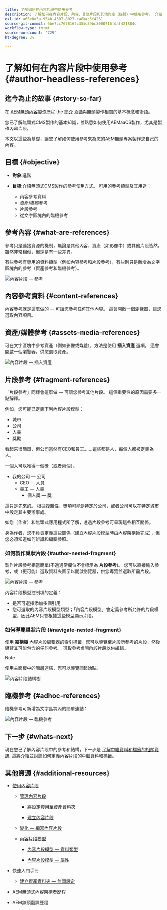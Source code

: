```yaml
---
title: 了解如何在內容片段中使用參考
description: 了解如何在內容片段、內容、其他片段和其他資產（媒體）中使用參考。 介紹無頭式CMS製作的巢狀片段的必要性和機制。
exl-id: a65e8a5a-954b-4307-8027-ca8bac5f4261
source-git-commit: 6be7cc7678162c355c39bc3000716fdaf421884d
workflow-type: tm+mt
source-wordcount: '729'
ht-degree: 3%

---
```


# 了解如何在內容片段中使用參考 {#author-headless-references}

## 迄今為止的故事 {#story-so-far}

在 [AEM無頭內容製作歷程](overview.md) the [簡介](introduction.md) 涵蓋與無頭製作相關的基本概念和術語。

您已了解無頭式CMS製作的基本知識，並熟悉如何使用AEMaaCS製作，尤其是製作內容片段。

本文以這些為基礎，讓您了解如何使用參考來為您的AEM無頭專案製作您自己的內容。

## 目標 {#objective}

* **對象**:進階
* **目標**:介紹無頭式CMS製作的參考使用方式。 可用的參考類型及其用途：

   * 內容參考資料
   * 資產/媒體參考
   * 片段參考
   * 從文字區塊內的臨機參考

## 參考內容 {#what-are-references}

參考只是連接資源的機制，無論是其他內容、資產（如影像中）或其他片段皆然。 雖然非常相似，但還是有一些差異。

有些參考有專用的資料類型（例如內容參考和片段參考），有些則只是新增為文字區塊內的參考（資產參考和臨機參考）。

![內容片段 — 參考](/help/journey-headless/author/assets/headless-journey-author-references-01.png)

## 內容參考資料 {#content-references}

內容參考就是這麼做的 — 可讓您參考任何其他內容。 這會開啟一個瀏覽器，讓您選取內容項目。

## 資產/媒體參考 {#assets-media-references}

可在文字區塊中參考資產（例如影像或媒體），方法是使用 **插入資產** 選項。 這會開啟一個瀏覽器，供您選取資產。

![內容片段 — 插入資產](/help/journey-headless/author/assets/headless-journey-author-references-02.png)

## 片段參考 {#fragment-references}

「片段參考」同樣會這麼做 — 可讓您參考其他片段。 這個重要性的原因需要多一點解釋。

例如，您可能已定義下列內容片段模型：

* 城市
* 公司
* 人員
* 獎勵

看起來很簡單，但公司當然有CEO和員工…….這些都是人，每個人都被定義為人。

一個人可以獲得一個獎（或者兩個）。

* 我的公司 — 公司
   * CEO — 人員
   * 員工 — 人員
      * 個人獎 — 獎

這只是先來的。 根據複雜性，獎項可能是特定於公司，或者公司可以在特定城市中設定其主要辦事處。

如您（作者）和無頭式應用程式所了解，透過片段參考可呈現這些相互關係。

身為作者，您不負責定義這些關係（建立內容片段模型時由內容架構師完成），但您必須知道如何辨識和編輯參照。

<!--
![Content Modeling with Content Fragments](/help/journey-headless/developer/assets/headless-modeling-01.png "Content Modeling with Content Fragments")
-->

### 如何製作巢狀片段 {#author-nested-fragment}

製作片段參考相當簡單(不過通常欄位不會標示為 **片段參考**)。 您可以直接輸入參考，或（更可能）選取資料夾圖示以開啟瀏覽器，供您導覽並選取所需片段。

![內容片段 — 參考](/help/journey-headless/author/assets/headless-journey-author-references-03.png)

內容片段模型控制項的定義：

* 是否可選擇添加多個引用
* 您可選取的內容片段模型類型；「內容片段模型」會定義參考所允許的片段模型，因此AEM只會根據這些模型顯示片段。

### 如何導覽巢狀片段 {#navigate-nested-fragment}

使用 **結構樹** 內容片段編輯器的索引標籤，您可以導覽至片段所參考的片段，然後導覽其可能包含的任何參考。 選取參考會開啟該片段以供編輯。

>[!NOTE]
>
>使用主面板中的階層連結，您可以導覽回起始點。

![內容片段結構樹](/help/sites-cloud/administering/content-fragments/assets/cfm-structuretree-02.png)

## 臨機參考 {#adhoc-references}

臨機參考可新增為文字區塊內的簡單連結：

![內容片段 — 臨機參考](/help/journey-headless/author/assets/headless-journey-author-references-04.png)

## 下一步 {#whats-next}

現在您已了解內容片段中的參考和結構，下一步是 [了解中繼資料和標籤的相關資訊](metadata-tagging.md). 這將介紹並討論如何定義內容片段的中繼資料和標籤。

## 其他資源 {#additional-resources}

* [使用內容片段](/help/sites-cloud/administering/content-fragments/content-fragments.md)

   * [管理內容片段](/help/sites-cloud/administering/content-fragments/content-fragments-managing.md)

      * [將設定套用至資產資料夾](/help/sites-cloud/administering/content-fragments/content-fragments-configuration-browser.md#apply-the-configuration-to-your-assets-folder)

      * [建立內容片段](/help/sites-cloud/administering/content-fragments/content-fragments-managing.md#creating-a-content-fragment)
   * [變化 — 編寫內容片段](/help/sites-cloud/administering/content-fragments/content-fragments-variations.md)

   * [內容片段模型](/help/sites-cloud/administering/content-fragments/content-fragments-models.md)

      * [內容片段模型 — 資料類型](/help/sites-cloud/administering/content-fragments/content-fragments-models.md#data-types)

      * [內容片段模型 — 屬性](/help/sites-cloud/administering/content-fragments/content-fragments-models.md#properties)


* 快速入門手冊
   * [建立資產資料夾 — 無頭設定](/help/headless/setup/create-assets-folder.md)

* AEM無頭式內容架構者歷程

* AEM無頭翻譯歷程
